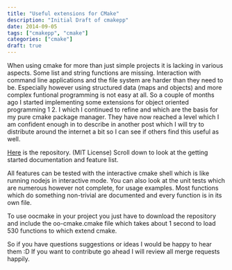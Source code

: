 ```yaml
---
title: "Useful extensions for CMake"
description: "Initial Draft of cmakepp"
date: 2014-09-05
tags: ["cmakepp", "cmake"]
categories: ["cmake"]
draft: true
---
```



When using cmake for more than just simple projects it is lacking in various aspects. Some list and string functions are missing. Interaction with command line applications and the file system are harder than they need to be. Especially however using structured data (maps and objects) and more complex funtional programming is not easy at all. So a couple of months ago I started implementing some extensions for object oriented programming 1 2. I which I continued to refine and which are the basis for my pure cmake package manager. They have now reached a level which I am confident enough in to describe in another post which I will try to distribute around the internet a bit so I can see if others find this useful as well.

[Here](https://github.com/toeb/cmakepp) is the repository. (MIT License) Scroll down to look at the getting started documentation and feature list.

All features can be tested with the interactive cmake shell which is like running nodejs in interactive mode. You can also look at the unit tests which are numerous however not complete, for usage examples. Most functions which do something non-trivial are documented and every function is in its own file.

To use oocmake in your project you just have to download the repository and include the oo-cmake.cmake file which takes about 1 second to load 530 functions to which extend cmake.

So if you have questions suggestions or ideas I would be happy to hear them :D If you want to contribute go ahead I will review all merge requests happily.